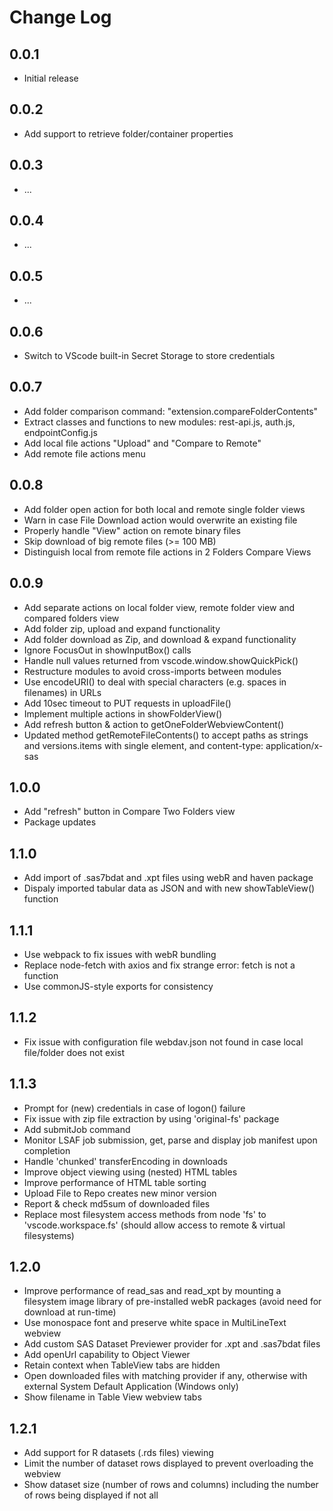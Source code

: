 # Change Log

## 0.0.1

- Initial release

## 0.0.2

- Add support to retrieve folder/container properties

## 0.0.3

- ...

## 0.0.4

- ...

## 0.0.5

- ...

## 0.0.6

- Switch to VScode built-in Secret Storage to store credentials

## 0.0.7

- Add folder comparison command: "extension.compareFolderContents"
- Extract classes and functions to new modules: rest-api.js, auth.js, endpointConfig.js
- Add local file actions "Upload" and "Compare to Remote"
- Add remote file actions menu

## 0.0.8

- Add folder open action for both local and remote single folder views
- Warn in case File Download action would overwrite an existing file
- Properly handle "View" action on remote binary files
- Skip download of big remote files (>= 100 MB)
- Distinguish local from remote file actions in 2 Folders Compare Views

## 0.0.9

- Add separate actions on local folder view, remote folder view and compared folders view
- Add folder zip, upload and expand functionality
- Add folder download as Zip, and download & expand functionality
- Ignore FocusOut in showInputBox() calls
- Handle null values returned from vscode.window.showQuickPick()
- Restructure modules to avoid cross-imports between modules
- Use encodeURI() to deal with special characters (e.g. spaces in filenames) in URLs
- Add 10sec timeout to PUT requests in uploadFile()
- Implement multiple actions in showFolderView()
- Add refresh button & action to getOneFolderWebviewContent()
- Updated method getRemoteFileContents() to accept paths as strings and versions.items with single element, and content-type: application/x-sas

## 1.0.0

- Add "refresh" button in Compare Two Folders view
- Package updates

## 1.1.0

- Add import of .sas7bdat and .xpt files using webR and haven package
- Dispaly imported tabular data as JSON and with new showTableView() function

## 1.1.1

- Use webpack to fix issues with webR bundling
- Replace node-fetch with axios and fix strange error: fetch is not a function
- Use commonJS-style exports for consistency

## 1.1.2

- Fix issue with configuration file webdav.json not found in case local file/folder does not exist

## 1.1.3

- Prompt for (new) credentials in case of logon() failure
- Fix issue with  zip file extraction by using 'original-fs' package
- Add submitJob command
- Monitor LSAF job submission, get, parse and display job manifest upon completion
- Handle 'chunked' transferEncoding in downloads
- Improve object viewing using (nested) HTML tables
- Improve performance of HTML table sorting
- Upload File to Repo creates new minor version
- Report & check md5sum of downloaded files
- Replace most filesystem access methods from node 'fs' to 'vscode.workspace.fs' (should allow access to remote & virtual filesystems)

## 1.2.0

- Improve performance of read_sas and read_xpt by mounting a filesystem image library of pre-installed webR packages (avoid need for download at run-time)
- Use monospace font and preserve white space in MultiLineText webview
- Add custom SAS Dataset Previewer provider for .xpt and .sas7bdat files
- Add openUrl capability to Object Viewer
- Retain context when TableView tabs are hidden
- Open downloaded files with matching provider if any, otherwise with external System Default Application (Windows only)
- Show filename in Table View webview tabs

## 1.2.1

- Add support for R datasets (.rds files) viewing
- Limit the number of dataset rows displayed to prevent overloading the webview
- Show dataset size (number of rows and columns) including the number of rows being displayed if not all
